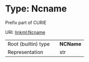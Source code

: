 
# Type: Ncname


Prefix part of CURIE

URI: [linkml:Ncname](https://w3id.org/linkml/Ncname)

|  |  |  |
| --- | --- | --- |
| Root (builtin) type | | **NCName** |
| Representation | | str |
